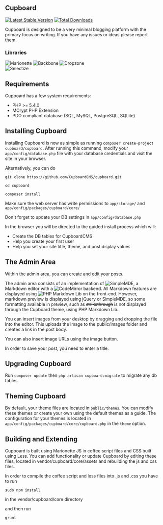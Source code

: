 ## Cupboard

[![Latest Stable Version](https://poser.pugx.org/cupboard/core/v/stable)](https://packagist.org/packages/cupboard/core) [![Total Downloads](https://poser.pugx.org/cupboard/core/downloads)](https://packagist.org/packages/cupboard/core)

Cupboard is designed to be a very minimal blogging platform with the primary focus on writing. If you have any issues or ideas please report them.

### Libraries

![Marionette](http://marionettejs.com/images/marionette.svg)
![Backbone](http://backbonejs.org/docs/images/backbone.png)
![Dropzone](http://www.dropzonejs.com/images/new-logo.svg)   
![Selectize](http://selectize.github.io/selectize.js/images/logo@2x.png)

Requirements
---------------------------------------

Cupboard has a few system requirements:

- PHP >= 5.4.0
- MCrypt PHP Extension
- PDO compliant database (SQL, MySQL, PostgreSQL, SQLite)

Installing Cupboard
---------------------------------------

Installing Cupboard is now as simple as running `composer create-project cupboard/cupboard`.
After running this command, modify your `app/config/database.php` file with your database credentials and visit the site in your browser.

Alternatively, you can do

`git clone https://github.com/CupboardCMS/cupboard.git`

`cd cupboard`

`composer install`

Make sure the web server has write permissions to `app/storage/` and `app/config/packages/cupboard/core/`

Don't forget to update your DB settings in 
`app/config/database.php`

In the browser you will be directed to the guided install process which will:

* Create the DB tables for CupboardCMS
* Help you create your first user
* Help you set your site title, theme, and post display values

The Admin Area
---------------------------------------
Within the admin area, you can create and edit your posts. 

The admin area consists of an implementation of ![SimpleMDE](https://github.com/NextStepWebs/simplemde-markdown-editor), a Markdown editor with a ![CodeMirror](https://codemirror.net/) backend.
All Markdown features are displayed using ![PHP Markdown Lib](https://github.com/michelf/php-markdown) on the front-end.
However, markdown preview is displayed using jQuery or SimpleMDE, so some formatting available in preview, such as ~~strikethrough~~ is not displayed through the Cupboard theme, using PHP Markdown Lib.

You can insert images from your desktop by dragging and dropping the file into the editor. This uploads the image to the public/images folder and creates a link in the post body.

You can also insert image URLs using the image button.

In order to save your post, you need to enter a title.

Upgrading Cupboard
---------------------------------------

Run `composer update` then `php artisan cupboard:migrate` to migrate any db tables.

Theming Cupboard
---------------------------------------
By default, your theme files are located in `public/themes`.
You can modify these themes or create your own using the default themes as a guide.
The configuration for your themes is located in `app/config/packages/cupboard/core/cupboard.php` in the `theme` option.

Building and Extending
---------------------------------------

Cupboard is built using Marionette JS in coffee script files and CSS built using Less.
You can add functionality or update Cupboard by editing these files, located in vendor/cupboard/core/assets and rebuilding the js
and css files.

In order to compile the coffee script and less files into .js and .css you have to run

`sudo npm install`

in the vendor/cupboard/core directory

and then run 

`grunt`
